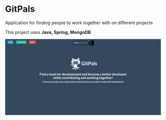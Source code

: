 # GitPals
Application for finding people to work together with on different projects

This project uses **Java, Spring, MongoDB**

![image](gallery/main.png)